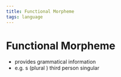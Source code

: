 ```yaml
---
title: Functional Morpheme
tags: language
---
```


# Functional Morpheme
- provides grammatical information
- e.g. s (plural ) third person singular












